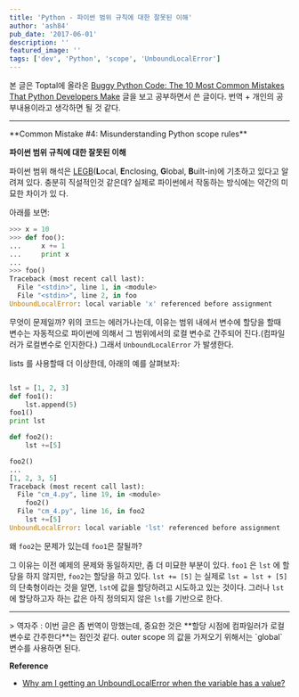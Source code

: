 ```yaml
---
title: 'Python - 파이썬 범위 규칙에 대한 잘못된 이해'
author: 'ash84'
pub_date: '2017-06-01'
description: ''
featured_image: ''
tags: ['dev', 'Python', 'scope', 'UnboundLocalError']
---
```


 
본 글은 Toptal에 올라온 [Buggy Python Code: The 10 Most Common Mistakes That Python Developers Make](https://www.toptal.com/python/top-10-mistakes-that-python-programmers-make) 글을 보고 공부하면서 쓴 글이다. 번역 + 개인의 공부내용이라고 생각하면 될 것 같다.
<hr/>
**Common Mistake #4: Misunderstanding Python scope rules**

**파이썬 범위 규칙에 대한 잘못된 이해**

파이썬 범위 해석은 [LEGB](https://blog.mozilla.org/webdev/2011/01/31/python-scoping-understanding-legb/)(**L**ocal, **E**nclosing, **G**lobal, **B**uilt-in)에 기초하고 있다고 알려져 있다. 충분히 직설적인것 같은데? 실제로 파이썬에서 작동하는 방식에는 약간의 미묘한 차이가 있
다. 

아래를 보면:
```python 
>>> x = 10
>>> def foo():
...     x += 1
...     print x
...
>>> foo()
Traceback (most recent call last):
  File "<stdin>", line 1, in <module>
  File "<stdin>", line 2, in foo
UnboundLocalError: local variable 'x' referenced before assignment
```

무엇이 문제일까? 위의 코드는 에러가나는데, 이유는 범위 내에서 변수에 할당을 할때 변수는 자동적으로 파이썬에 의해서 그 범위에서의 로컬 변수로 간주되어 진다.(컴파일러가 로컬변수로 인지한다.) 그래서 `UnboundLocalError` 가 발생한다. 

lists 를 사용할때 더 이상한데, 아래의 예를 살펴보자:

```python 

lst = [1, 2, 3]
def foo1():
    lst.append(5)
foo1()
print lst

def foo2():
    lst +=[5]

foo2()
...
[1, 2, 3, 5]
Traceback (most recent call last):
  File "cm_4.py", line 19, in <module>
    foo2()
  File "cm_4.py", line 16, in foo2
    lst +=[5]
UnboundLocalError: local variable 'lst' referenced before assignment

```

왜 `foo2`는 문제가 있는데 `foo1`은 잘될까? 

그 이유는 이전 예제의 문제와 동일하지만, 좀 더 미묘한 부분이 있다. `foo1` 은 `lst` 에 할당을 하지 않지만, `foo2`는 할당을 하고 있다. `lst += [5]` 는 실제로 `lst = lst + [5]` 의 단축형이라는 것을 알면, `lst`에 값을 할당하려고 시도하고 있는 것이다. 그러나 `lst`에 할당하고자 하는 값은 아직 정의되지 않은 `lst`를 기반으로 한다. 

<hr>
> 역자주 : 이번 글은 좀 번역이 망했는데, 중요한 것은 **할당 시점에 컴파일러가 로컬변수로 간주한다**는 점인것 같다. outer scope 의 값을 가져오기 위해서는 `global` 변수를 사용하면 된다. 


**Reference**

- [Why am I getting an UnboundLocalError when the variable has a value?](https://docs.python.org/2/faq/programming.html#why-am-i-getting-an-unboundlocalerror-when-the-variable-has-a-value)
